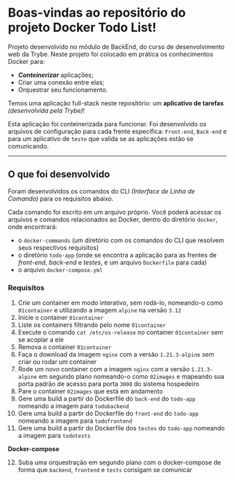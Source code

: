 # Boas-vindas ao repositório do projeto Docker Todo List!

Projeto desenvolvido no módulo de BackEnd, do curso de desenvolvimento web da Trybe.
Neste projeto foi colocado em prática os conhecimentos Docker para:
- **_Conteinerizar_** aplicações;
- Criar uma conexão entre elas;
- Orquestrar seu funcionamento.

Temos uma aplicação full-stack neste repositório: um **aplicativo de tarefas** _(desenvolvida pela Trybe)_!

Esta aplicação foi conteinerizada para funcionar. Foi desenvolvido os arquivos de configuração para cada frente específica: `Front-end`, `Back-end` e para um aplicativo de `teste` que valida se as aplicações estão se comunicando.

---
## O que foi desenvolvido

Foram desenvolvidos os comandos do CLI *(Interface de Linha de Comando)* para os requisitos abaixo.

Cada comando foi escrito em um arquivo próprio. Você poderá acessar os arquivos e comandos relacionados ao Docker, dentro do diretório `docker`, onde encontrará:
- o `docker-commands` (um diretório com os comandos do CLI que resolvem seus respectivos requisitos)
- o diretório `todo-app` (onde se encontra a aplicação para as frentes de _front-end_, _back-end_ e _testes_, e um arquivo `Dockerfile` para cada)
- o arquivo `docker-compose.yml`

### Requisitos

1. Crie um container em modo interativo, sem rodá-lo, nomeando-o como `01container` e utilizando a imagem `alpine` na versão `3.12`
2. Inicie o container `01container`
3. Liste os containers filtrando pelo nome `01container`
4. Execute o comando `cat /etc/os-release` no container `01container` sem se acoplar a ele
5. Remova o container `01container`
6. Faça o download da imagem `nginx` com a versão `1.21.3-alpine` sem criar ou rodar um container
7. Rode um novo container com a imagem  `nginx` com a versão `1.21.3-alpine` em segundo plano nomeando-o como `02images` e mapeando sua porta padrão de acesso para porta `3000` do sistema hospedeiro
8. Pare o container `02images` que está em andamento
9. Gere uma build a partir do Dockerfile do `back-end` do `todo-app` nomeando a imagem para `todobackend`
10. Gere uma build a partir do Dockerfile do `front-end` do `todo-app` nomeando a imagem para `todofrontend`
11. Gere uma build a partir do Dockerfile dos `testes` do `todo-app` nomeando a imagem para `todotests`
 
**Docker-compose**

12. Suba uma orquestração em segundo plano com o docker-compose de forma que `backend`, `frontend` e `tests` consigam se comunicar

